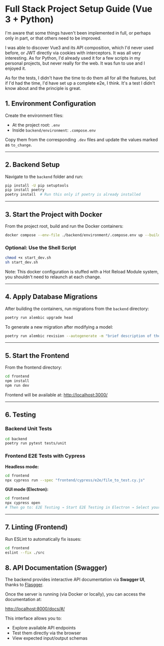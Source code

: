 # Full Stack Project Setup Guide (Vue 3 + Python)

I'm aware that some things haven't been implemented in full, or perhaps only in part, or that others need to be improved. 

I was able to discover Vue3 and its API composition, which I'd never used before, or JWT directly via cookies with interceptors. It was all very interesting. 
As for Python, I'd already used it for a few scripts in my personal projects, but never really for the web. It was fun to use and I enjoyed it. 

As for the tests, I didn't have the time to do them all for all the features, but if I'd had the time, I'd have set up a complete e2e, I think. It's a test I didn't know about and the principle is great.

## 1. Environment Configuration

Create the environment files:

- At the project root: `.env`
- Inside `backend/environment`: `.compose.env`

Copy them from the corresponding `.dev` files and update the values marked as `to_change`.

---

## 2. Backend Setup

Navigate to the `backend` folder and run:

```bash
pip install -U pip setuptools
pip install poetry
poetry install  # Run this only if poetry is already installed
```

---

## 3. Start the Project with Docker

From the project root, build and run the Docker containers:

```bash
docker compose --env-file ./backend/environment/.compose.env up --build -d
```

### Optional: Use the Shell Script

```bash
chmod +x start_dev.sh
sh start_dev.sh
```
Note: This docker configuration is stuffed with a Hot Reload Module system, you shouldn't need to relaunch at each change.

---

## 4. Apply Database Migrations

After building the containers, run migrations from the `backend` directory:

```bash
poetry run alembic upgrade head
```

To generate a new migration after modifying a model:

```bash
poetry run alembic revision --autogenerate -m "brief description of the migration"
```

---

## 5. Start the Frontend

From the frontend directory:

```bash
cd frontend
npm install
npm run dev
```

Frontend will be available at: [http://localhost:3000/](http://localhost:3000/)

---

## 6. Testing

### Backend Unit Tests

```bash
cd backend
poetry run pytest tests/unit
```

### Frontend E2E Tests with Cypress

**Headless mode:**

```bash
cd frontend
npx cypress run --spec "frontend/cypress/e2e/file_to_test.cy.js"
```

**GUI mode (Electron):**

```bash
cd frontend
npx cypress open
# Then go to: E2E Testing → Start E2E Testing in Electron → Select your test script
```

---

## 7. Linting (Frontend)

Run ESLint to automatically fix issues:

```bash
cd frontend
eslint --fix ./src
```

## 8. API Documentation (Swagger)

The backend provides interactive API documentation via **Swagger UI**, thanks to [Flasgger](https://github.com/flasgger/flasgger).

Once the server is running (via Docker or locally), you can access the documentation at:

[http://localhost:8000/docs/#/](http://localhost:8000/docs/#/)

This interface allows you to:

- Explore available API endpoints
- Test them directly via the browser 
- View expected input/output schemas

